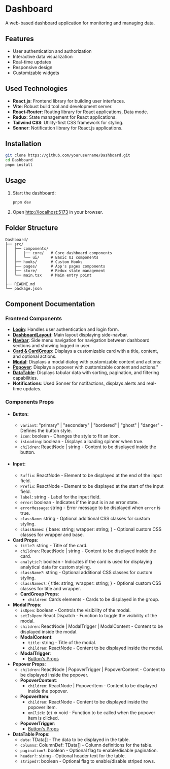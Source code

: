 # Dashboard

A web-based dashboard application for monitoring and managing data.

## Features

- User authentication and authorization
- Interactive data visualization
- Real-time updates
- Responsive design
- Customizable widgets

## Used Technologies

- **React.js**: Frontend library for building user interfaces.
- **Vite**: Robust build tool and development server.
- **React-Router**: Routing library for React applications, Data mode.
- **Redux**: State management for React applications.
- **Tailwind CSS**: Utility-first CSS framework for styling.
- **Sonner**: Notification library for React.js applications.

## Installation

```bash
git clone https://github.com/yourusername/Dashboard.git
cd Dashboard
pnpm install
```

## Usage

1. Start the dashboard:
   ```bash
   pnpm dev
   ```
2. Open [http://localhost:5173](http://localhost:5173) in your browser.

## Folder Structure

```
Dashboard/
├── src/
│   ├── components/
│   │   ├── core/   # Core dashboard components
│   │   └── ui/     # Basic UI components
│   ├── hooks/      # Custom Hooks
│   ├── pages/      # App's pages components
│   ├── store/      # Redux state management
│   └── main.tsx    # Main entry point
│
├── README.md
└── package.json
```

## Component Documentation

### Frontend Components

- **<a href="./src/pages/login.tsx">Login</a>**: Handles user authentication and login form.
- **<a href="./src/components/core/dashboardLayout.tsx">DashboardLayout</a>**: Main layout displaying side-navbar.
- **<a href="./src/components/core/navbar.tsx">Navbar</a>**: Side menu navigation for navigation between dashboard sections and showing logged in user.
- **<a href="./src/components/ui/card.tsx">Card & CardGroup</a>**: Displays a customizable card with a title, content, and optional actions.
- **<a href="./src/components/ui/modal.tsx">Modal</a>**: Displays a modal dialog with customizable content and actions:
- **<a href="./src/components/ui/popover.tsx">Popover</a>**: Displays a popover with customizable content and actions."
- **<a href="./src/components/ui/data-table.tsx">DataTable</a>**: Displays tabular data with sorting, pagination, and filtering capabilities.
- **Notifications**: Used Sonner for notifactions, displays alerts and real-time updates.

### Components Props

- #### **Button**:
  - `variant`: "primary" | "secondary" | "bordered" | "ghost" | "danger" - Defines the button style.
  - `icon`: boolean - Changes the style to fit an icon.
  - `isLoading`: boolean - Displays a loading spinner when true.
  - `children`: ReactNode | string - Content to be displayed inside the button.
- #### **Input**:
  - `Suffix`: ReactNode - Element to be displayed at the end of the input field.
  - `Prefix`: ReactNode - Element to be displayed at the start of the input field.
  - `label`: string - Label for the input field.
  - `error`: boolean - Indicates if the input is in an error state.
  - `errorMessage`: string - Error message to be displayed when `error` is true.
  - `className`: string - Optional additional CSS classes for custom styling.
  - `classNames`: { base: string; wrapper: string; } - Optional custom CSS classes for wrapper and base.
- **Card Props**:
  - `title?`: string - Title of the card.
  - `children`: ReactNode | string - Content to be displayed inside the card.
  - `analytic?`: boolean - Indicates if the card is used for displaying analytical data for custom styling.
  - `className?`: string - Optional additional CSS classes for custom styling.
  - `classNames?`: { title: string; wrapper: string; } - Optional custom CSS classes for title and wrapper.
  - **CardGroup Props**:
    - `children`: Cards elements - Cards to be displayed in the group.
- **Modal Props**:
  - `isOpen`: boolean - Controls the visibility of the modal.
  - `setIsOpen`: React.Dispatch - Function to toggle the visibility of the modal.
  - `children`: ReactNode | ModalTrigger | ModalContent - Content to be displayed inside the modal.
  - **ModalContent**:
    - `title`: string - Title of the modal.
    - `children`: ReactNode - Content to be displayed inside the modal.
  - **ModalTrigger**:
    - <a href="#button">Button's Props</a>
- **Popover Props**:
  - `children`: ReactNode | PopoverTrigger | PopoverContent - Content to be displayed inside the popover.
  - **PopoverContent**:
    - `children`: ReactNode | PopoverItem - Content to be displayed inside the popover.
  - **PopoverItem**:
    - `children`: ReactNode - Content to be displayed inside the popover item.
    - `onClick`: (e) => void - Function to be called when the popover item is clicked.
  - **PopoverTrigger**:
    - <a href="#button">Button's Props</a>
- **DataTable Props**:
  - `data`: TData[] - The data to be displayed in the table.
  - `columns`: ColumnDef: TData[] - Column definitions for the table.
  - `pagination?`: boolean - Optional flag to enable/disable pagination.
  - `header?`: string - Optional header text for the table.
  - `striped?`: boolean - Optional flag to enable/disable striped rows.
